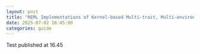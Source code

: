 ```yaml
---
layout: post
title: "REML Implementations of Kernel-based Multi-trait, Multi-environment Genomic Prediction Models"
date: 2025-07-02 16:45:00
categories: guide
---
```


Test published at 16.45
